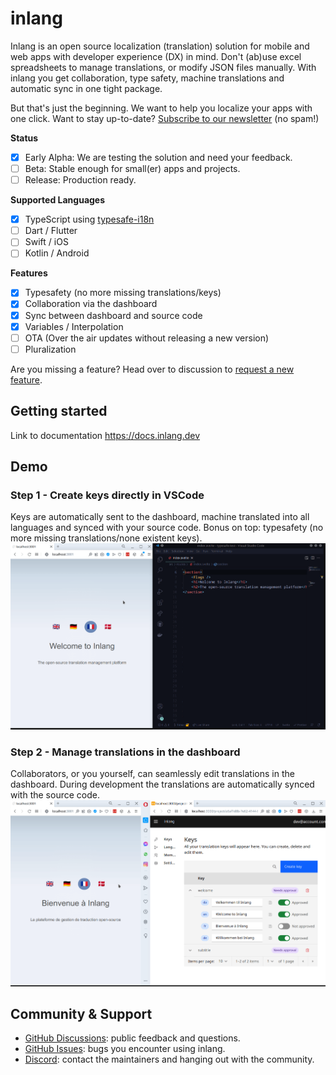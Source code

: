 # inlang

Inlang is an open source localization (translation) solution for mobile and web apps with developer experience (DX) in mind. Don't (ab)use excel spreadsheets to manage translations, or modify JSON files manually. With inlang you get collaboration, type safety, machine translations and automatic sync in one tight package.

But that's just the beginning. We want to help you localize your apps with one click. Want to stay up-to-date? [Subscribe to our newsletter](TODO) (no spam!)


**Status**

- [x] Early Alpha: We are testing the solution and need your feedback.
- [ ] Beta: Stable enough for small(er) apps and projects.
- [ ] Release: Production ready.

**Supported Languages**
- [x] TypeScript using [typesafe-i18n](https://github.com/ivanhofer/typesafe-i18n)
- [ ] Dart / Flutter
- [ ] Swift / iOS
- [ ] Kotlin / Android  

**Features**
- [x] Typesafety (no more missing translations/keys)
- [x] Collaboration via the dashboard 
- [x] Sync between dashboard and source code
- [x] Variables / Interpolation
- [ ] OTA (Over the air updates without releasing a new version)
- [ ] Pluralization

Are you missing a feature? Head over to discussion to [request a new feature](https://github.com/inlang/inlang/discussions).

## Getting started

Link to documentation
https://docs.inlang.dev


## Demo

### Step 1 - Create keys directly in VSCode
Keys are automatically sent to the dashboard, machine translated into all languages and synced with your source code. Bonus on top: typesafety (no more missing translations/none existent keys). 
![Create keys directly in VSCode which are automatically sent to the dashboard and injected into the code](./assets/step1.gif)

### Step 2 - Manage translations in the dashboard
Collaborators, or you yourself, can seamlessly edit translations in the dashboard. During development the translations are automatically synced with the source code.
![Editing and syncing translations from the dashboard to source code](./assets/step2.gif)


## Community & Support

- [GitHub Discussions](https://github.com/inlang/inlang/discussions): public feedback and questions.
- [GitHub Issues](https://github.com/inlang/inlang/issues): bugs you encounter using inlang.
- [Discord](https://discord.gg/CUkj4fgz5K): contact the maintainers and hanging out with the community.

